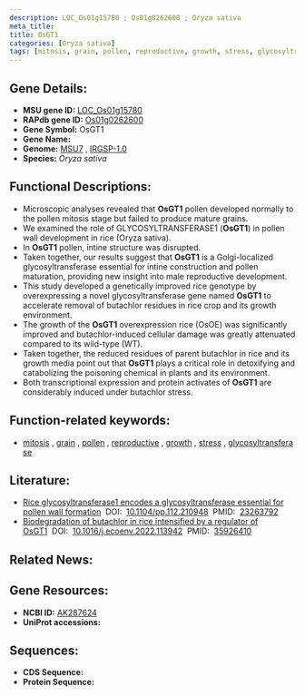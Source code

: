 ```yaml
---
description: LOC_Os01g15780 ; Os01g0262600 ; Oryza sativa
meta_title:
title: OsGT1
categories: [Oryza sativa]
tags: [mitosis, grain, pollen, reproductive, growth, stress, glycosyltransferase]
---
```


## Gene Details:
- **MSU gene ID:** [LOC_Os01g15780](http://rice.uga.edu/cgi-bin/ORF_infopage.cgi?orf=LOC_Os01g15780)  
- **RAPdb gene ID:** [Os01g0262600](https://rapdb.dna.affrc.go.jp/locus/?name=Os01g0262600)  
- **Gene Symbol:** OsGT1
- **Gene Name:**
- **Genome:**  [MSU7](http://rice.uga.edu/)&nbsp;,&nbsp;[IRGSP-1.0](https://rapdb.dna.affrc.go.jp/download/irgsp1.html)
- **Species:** *Oryza sativa*

## Functional Descriptions:
   - Microscopic analyses revealed that **OsGT1** pollen developed normally to the pollen mitosis stage but failed to produce mature grains.
   - We examined the role of GLYCOSYLTRANSFERASE1 (**OsGT1**) in pollen wall development in rice (Oryza sativa).
   - In **OsGT1** pollen, intine structure was disrupted.
   - Taken together, our results suggest that **OsGT1** is a Golgi-localized glycosyltransferase essential for intine construction and pollen maturation, providing new insight into male reproductive development.
   - This study developed a genetically improved rice genotype by overexpressing a novel glycosyltransferase gene named **OsGT1** to accelerate removal of butachlor residues in rice crop and its growth environment.
   - The growth of the **OsGT1** overexpression rice (OsOE) was significantly improved and butachlor-induced cellular damage was greatly attenuated compared to its wild-type (WT).
   - Taken together, the reduced residues of parent butachlor in rice and its growth media point out that **OsGT1** plays a critical role in detoxifying and catabolizing the poisoning chemical in plants and its environment.
   - Both transcriptional expression and protein activates of **OsGT1** are considerably induced under butachlor stress.

## Function-related keywords:
   - [mitosis](/tags/mitosis/)&nbsp;,&nbsp;[grain](/tags/grain/)&nbsp;,&nbsp;[pollen](/tags/pollen/)&nbsp;,&nbsp;[reproductive](/tags/reproductive/)&nbsp;,&nbsp;[growth](/tags/growth/)&nbsp;,&nbsp;[stress](/tags/stress/)&nbsp;,&nbsp;[glycosyltransferase](/tags/glycosyltransferase/)

## Literature:
   - [Rice glycosyltransferase1 encodes a glycosyltransferase essential for pollen wall formation](https://www.doi.org/10.1104/pp.112.210948)&nbsp;&nbsp;DOI:&nbsp;&nbsp;[10.1104/pp.112.210948](https://www.doi.org/10.1104/pp.112.210948)&nbsp;&nbsp;PMID:&nbsp;&nbsp;[23263792](https://pubmed.ncbi.nlm.nih.gov/23263792/)
   - [Biodegradation of butachlor in rice intensified by a regulator of OsGT1](https://www.doi.org/10.1016/j.ecoenv.2022.113942)&nbsp;&nbsp;DOI:&nbsp;&nbsp;[10.1016/j.ecoenv.2022.113942](https://www.doi.org/10.1016/j.ecoenv.2022.113942)&nbsp;&nbsp;PMID:&nbsp;&nbsp;[35926410](https://pubmed.ncbi.nlm.nih.gov/35926410/)

## Related News:

## Gene Resources:
- **NCBI ID:**  [AK287624](http://www.ncbi.nlm.nih.gov/nuccore/AK287624)
- **UniProt accessions:** [](https://www.uniprot.org/uniprotkb//entry)

## Sequences:
- **CDS Sequence:**
- **Protein Sequence:**
